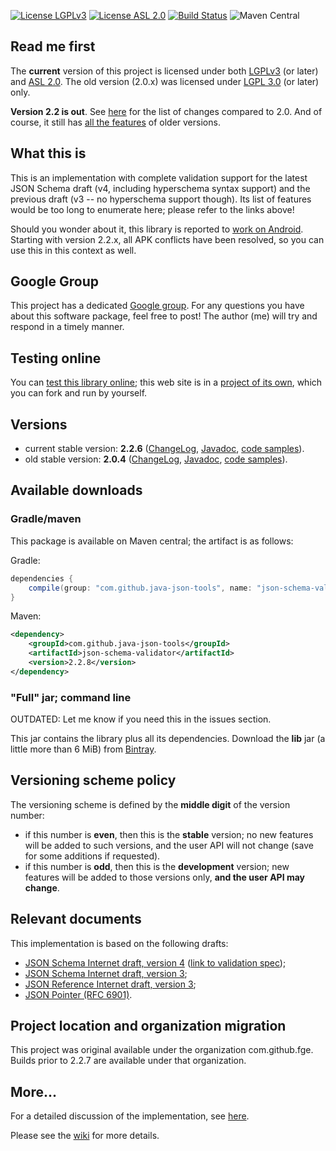 [![License LGPLv3][LGPLv3 badge]][LGPLv3]
[![License ASL 2.0][ASL 2.0 badge]][ASL 2.0]
[![Build Status][Travis badge]][Travis]
![Maven Central](https://img.shields.io/maven-central/v/com.github.java-json-tools/json-schema-validator.svg)

## Read me first

The **current** version of this project is licensed under both [LGPLv3] (or later) and [ASL 2.0]. The old version
(2.0.x) was licensed under [LGPL 3.0][LGPLv3] (or later) only.

**Version 2.2 is out**. See [here](https://github.com/java-json-tools/json-schema-validator/wiki/Whatsnew_22)
for the list of changes compared to 2.0. And of course, it still has [all the
features](https://github.com/java-json-tools/json-schema-validator/wiki/Features) of older versions.

## What this is

This is an implementation with complete validation support for the latest JSON Schema draft (v4,
including hyperschema syntax support) and the previous draft (v3 -- no hyperschema support though).
Its list of features would be too long to enumerate here; please refer to the links above!

Should you wonder about it, this library is reported to [work on
Android](http://stackoverflow.com/questions/14511468/java-android-validate-string-json-against-string-schema).
Starting with version 2.2.x, all APK conflicts have been resolved, so you can use this in this
context as well.

## Google Group

This project has a dedicated [Google
group](https://groups.google.com/forum/?fromgroups#!forum/json-schema-validator). For any questions
you have about this software package, feel free to post! The author (me) will try and respond in a
timely manner.

## Testing online

You can [test this library online](http://json-schema-validator.herokuapp.com); this web site is in
a [project of its own](https://github.com/java-json-tools/json-schema-validator-demo), which you can fork and
run by yourself.

## Versions

* current stable version: **2.2.6**
  ([ChangeLog](https://github.com/java-json-tools/json-schema-validator/wiki/ChangeLog_22x),
  [Javadoc](http://java-json-tools.github.io/json-schema-validator/2.2.x/index.html), [code
  samples](http://java-json-tools.github.io/json-schema-validator/2.2.x/index.html?com/github/fge/jsonschema/examples/package-summary.html)).
* old stable version: **2.0.4**
  ([ChangeLog](https://github.com/java-json-tools/json-schema-validator/wiki/ChangeLog_20x),
  [Javadoc](http://java-json-tools.github.io/json-schema-validator/2.0.x/index.html), [code
  samples](http://java-json-tools.github.io/json-schema-validator/2.0.x/index.html?com/github/fge/jsonschema/examples/package-summary.html)).

## Available downloads

### Gradle/maven

This package is available on Maven central; the artifact is as follows:

Gradle:

```groovy
dependencies {
    compile(group: "com.github.java-json-tools", name: "json-schema-validator", version: "2.2.8");
}
```

Maven:

```xml
<dependency>
    <groupId>com.github.java-json-tools</groupId>
    <artifactId>json-schema-validator</artifactId>
    <version>2.2.8</version>
</dependency>
```

### "Full" jar; command line
OUTDATED: Let me know if you need this in the issues section.

This jar contains the library plus all its dependencies. Download the **lib** jar (a little more
than 6 MiB) from [Bintray](https://bintray.com/fge/maven/json-schema-validator/view).

## Versioning scheme policy

The versioning scheme is defined by the **middle digit** of the version number:

* if this number is **even**, then this is the **stable** version; no new features will be
  added to such versions, and the user API will not change (save for some additions if requested).
* if this number is **odd**, then this is the **development** version; new features will be
  added to those versions only, **and the user API may change**.

## Relevant documents

This implementation is based on the following drafts:

* [JSON Schema Internet draft, version 4](http://tools.ietf.org/html/draft-zyp-json-schema-04)
  ([link to validation spec](http://tools.ietf.org/html/draft-fge-json-schema-validation-00));
* [JSON Schema Internet draft, version 3](http://tools.ietf.org/html/draft-zyp-json-schema-03);
* [JSON Reference Internet draft, version
  3](http://tools.ietf.org/html/draft-pbryan-zyp-json-ref-03);
* [JSON Pointer (RFC 6901)](http://tools.ietf.org/html/rfc6901).

## Project location and organization migration

This project was original available under the organization com.github.fge.  Builds prior to 2.2.7 are available under that organization.

## More...

For a detailed discussion of the implementation, see
[here](https://github.com/java-json-tools/json-schema-validator/wiki/Status).

Please see the [wiki](https://github.com/java-json-tools/json-schema-validator/wiki/) for more
details.

[LGPLv3 badge]: https://img.shields.io/:license-LGPLv3-blue.svg
[LGPLv3]: http://www.gnu.org/licenses/lgpl-3.0.html
[ASL 2.0 badge]: https://img.shields.io/:license-Apache%202.0-blue.svg 
[ASL 2.0]: http://www.apache.org/licenses/LICENSE-2.0.html
[Travis Badge]: https://api.travis-ci.org/java-json-tools/json-schema-validator.svg?branch=master
[Travis]: https://travis-ci.org/java-json-tools/json-schema-validator
